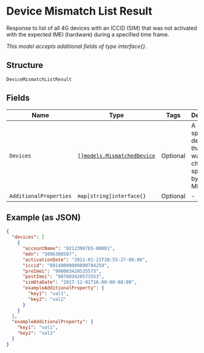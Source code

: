 
# Device Mismatch List Result

Response to list of all 4G devices with an ICCID (SIM) that was not activated with the expected IMEI (hardware) during a specified time frame.

*This model accepts additional fields of type interface{}.*

## Structure

`DeviceMismatchListResult`

## Fields

| Name | Type | Tags | Description |
|  --- | --- | --- | --- |
| `Devices` | [`[]models.MismatchedDevice`](../../doc/models/mismatched-device.md) | Optional | A list of specific devices that you want to check, specified by ICCID or MDN. |
| `AdditionalProperties` | `map[string]interface{}` | Optional | - |

## Example (as JSON)

```json
{
  "devices": [
    {
      "accountName": "0212398765-00001",
      "mdn": "5096300587",
      "activationDate": "2011-01-21T10:55:27-08:00",
      "iccid": "89148000000800784259",
      "preImei": "990003420535573",
      "postImei": "987603420573553",
      "simOtaDate": "2017-12-01T16:00:00-08:00",
      "exampleAdditionalProperty": {
        "key1": "val1",
        "key2": "val2"
      }
    }
  ],
  "exampleAdditionalProperty": {
    "key1": "val1",
    "key2": "val2"
  }
}
```

